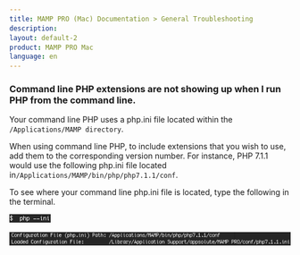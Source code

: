 ```yaml
---
title: MAMP PRO (Mac) Documentation > General Troubleshooting
description: 
layout: default-2
product: MAMP PRO Mac
language: en
---
```


### Command line PHP extensions are not showing up when I run PHP from the command line.

Your command line PHP uses a php.ini file located within the `/Applications/MAMP directory`.

When using command line PHP, to include extensions that you wish to use, add them to the corresponding version number. For instance, PHP 7.1.1 would use the following php.ini file located in`/Applications/MAMP/bin/php/php7.1.1/conf`.

To see where your command line php.ini file is located, type the following in the terminal. 

![MAMP](/en/MAMP-PRO-Mac/Troubleshooting/General/General7/phpVersion.png)

![MAMP](/en/MAMP-PRO-Mac/Troubleshooting/General/General7/phpVersionResult.png)






